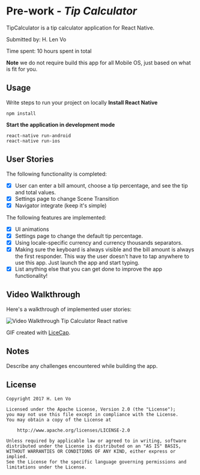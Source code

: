 # Pre-work - *Tip Calculator*

TipCalculator is a tip calculator application for React Native.

Submitted by: H. Len Vo

Time spent: 10 hours spent in total

**Note** we do not require build this app for all Mobile OS, just based on what is fit for you.

## Usage 

Write steps to run your project on locally
**Install React Native**
```
npm install
```

**Start the application in development mode**
```
react-native run-android
react-native run-ios
```

## User Stories

The following functionality is completed:

* [x] User can enter a bill amount, choose a tip percentage, and see the tip and total values.
* [x] Settings page to change Scene Transition 
* [x] Navigator integrate (keep it's simple) 

The following features are implemented:
* [x] UI animations
* [x] Settings page to change the default tip percentage.
* [x] Using locale-specific currency and currency thousands separators.
* [x] Making sure the keyboard is always visible and the bill amount is always the first responder. This way the user doesn't have to tap anywhere to use this app. Just launch the app and start typing.
* [x] List anything else that you can get done to improve the app functionality!

## Video Walkthrough 

Here's a walkthrough of implemented user stories:

<img src='http://i.imgur.com/aMBqHrY.gif' title='Video Walkthrough Tip Calculator React native' width='' alt='Video Walkthrough Tip Calculator React native' />

GIF created with [LiceCap](http://www.cockos.com/licecap/).

## Notes

Describe any challenges encountered while building the app.

## License

    Copyright 2017 H. Len Vo

    Licensed under the Apache License, Version 2.0 (the "License");
    you may not use this file except in compliance with the License.
    You may obtain a copy of the License at

        http://www.apache.org/licenses/LICENSE-2.0

    Unless required by applicable law or agreed to in writing, software
    distributed under the License is distributed on an "AS IS" BASIS,
    WITHOUT WARRANTIES OR CONDITIONS OF ANY KIND, either express or implied.
    See the License for the specific language governing permissions and
    limitations under the License.
